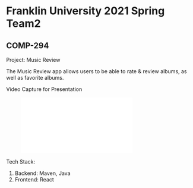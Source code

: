 # Franklin University 2021 Spring Team2

## COMP-294

Project: Music Review

The Music Review app allows users to be able to rate & review albums, as well as favorite albums. 

Video Capture for Presentation

<figure class="video_container">
  <iframe src="music_review_video_capture.mp4" frameborder="0" allowfullscreen="true"> 
</iframe>
</figure>


Tech Stack: 
  1. Backend: Maven, Java
  2. Frontend: React

